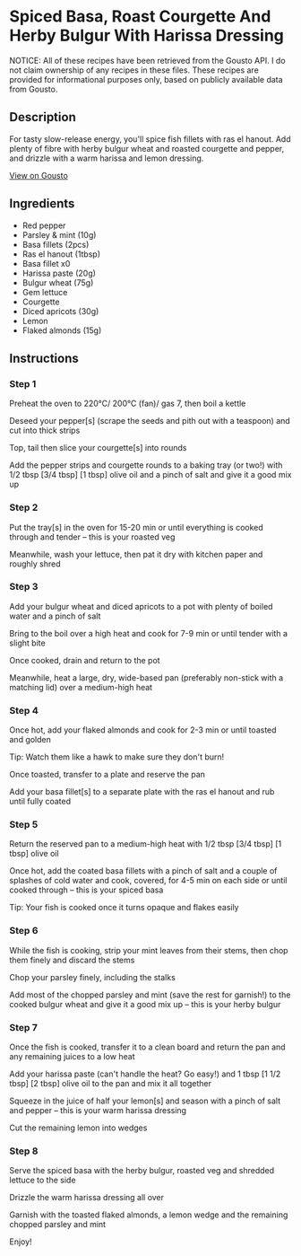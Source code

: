# Spiced Basa, Roast Courgette And Herby Bulgur With Harissa Dressing

NOTICE: All of these recipes have been retrieved from the Gousto API. I do not claim ownership of any recipes in these files. These recipes are provided for informational purposes only, based on publicly available data from Gousto.

## Description

For tasty slow-release energy, you'll spice fish fillets with ras el hanout. Add plenty of fibre with herby bulgur wheat and roasted courgette and pepper, and drizzle with a warm harissa and lemon dressing.

[View on Gousto](https://www.gousto.co.uk/recipes/cookbook/spiced-basa-and-herby-bulgur-with-warm-harissa-dressing)

## Ingredients

- Red pepper
- Parsley & mint (10g)
- Basa fillets (2pcs)
- Ras el hanout (1tbsp)
- Basa fillet x0
- Harissa paste (20g)
- Bulgur wheat (75g)
- Gem lettuce
- Courgette
- Diced apricots (30g)
- Lemon
- Flaked almonds (15g)

## Instructions


### Step 1

Preheat the oven to 220°C/ 200°C (fan)/ gas 7, then boil a kettle

Deseed your pepper[s] (scrape the seeds and pith out with a teaspoon) and cut into thick strips

Top, tail then slice your courgette[s] into rounds

Add the pepper strips and courgette rounds to a baking tray (or two!) with 1/2 tbsp<span class="text-purple"> [3/4 tbsp]</span> <span class="text-danger">[1 tbsp]</span> olive oil and a pinch of salt and give it a good mix up


### Step 2

Put the tray[s] in the oven for 15-20 min or until everything is cooked through and tender – this is your roasted veg

Meanwhile, wash your lettuce, then pat it dry with kitchen paper and roughly shred


### Step 3

Add your bulgur wheat and diced apricots to a pot with plenty of boiled water and a pinch of salt

Bring to the boil over a high heat and cook for 7-9 min or until tender with a slight bite

Once cooked, drain and return to the pot

Meanwhile, heat a large, dry, wide-based pan (preferably non-stick with a matching lid) over a medium-high heat


### Step 4

Once hot, add your flaked almonds and cook for 2-3 min or until toasted and golden

Tip: Watch them like a hawk to make sure they don't burn!

Once toasted, transfer to a plate and reserve the pan

Add your basa fillet[s] to a separate plate with the ras el hanout and rub until fully coated


### Step 5

Return the reserved pan to a medium-high heat with 1/2 tbsp<span class="text-purple"> [3/4 tbsp]</span> <span class="text-danger">[1 tbsp]</span> olive oil

Once hot, add the coated basa fillets with a pinch of salt and a couple of splashes of cold water and cook, covered, for 4-5 min on each side or until cooked through – this is your spiced basa

Tip: Your fish is cooked once it turns opaque and flakes easily


### Step 6

While the fish is cooking, strip your mint leaves from their stems, then chop them finely and discard the stems

Chop your parsley finely, including the stalks

Add most of the chopped parsley and mint (save the rest for garnish!) to the cooked bulgur wheat and give it a good mix up – this is your herby bulgur


### Step 7

Once the fish is cooked, transfer it to a clean board and return the pan and any remaining juices to a low heat

Add your harissa paste (can't handle the heat? Go easy!) and 1 tbsp <span class="text-purple">[1 1/2 tbsp] </span><span class="text-danger">[2 tbsp]</span> olive oil to the pan and mix it all together

Squeeze in the juice of half your lemon[s] and season with a pinch of salt and pepper – this is your warm harissa dressing

Cut the remaining lemon into wedges

### Step 8

Serve the spiced basa with the herby bulgur, roasted veg and shredded lettuce to the side

Drizzle the warm harissa dressing all over

Garnish with the toasted flaked almonds, a lemon wedge and the remaining chopped parsley and mint

Enjoy!

